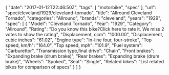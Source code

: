 {
    "date": "2017-01-12T22:46:50Z",
    "tags": [
        "motorbike",
        "spec"
    ],
    "url": "spec\/cleveland\/1929\/cleveland-tornado",
    "title": "Allround Cleveland Tornado",
    "categories": "Allround",
    "brands": "cleveland",
    "years": "1929",
    "spec": [
        {
            "Model": "Cleveland Tornado",
            "Year": "1929",
            "Category": "Allround",
            "Rating": "Do you know this bike?Click here to rate it. We miss 2 votes to show the rating",
            "Displacement, ccm": "1000.00",
            "Displacement, cubic inches": "61.02",
            "Engine type": "In-line four, four-stroke",
            "Top speed, km\/h": "164.0",
            "Top speed, mph": "101.9",
            "Fuel system": "Carburettor",
            "Transmission type,final drive": "Chain",
            "Front brakes": "Expanding brake (drum brake)",
            "Rear brakes": "Expanding brake (drum brake)",
            "Wheels": "Spoked",
            "Seat": "Single",
            "Related bikes": "List related bikes for comparison of specs"
        }
    ]
}